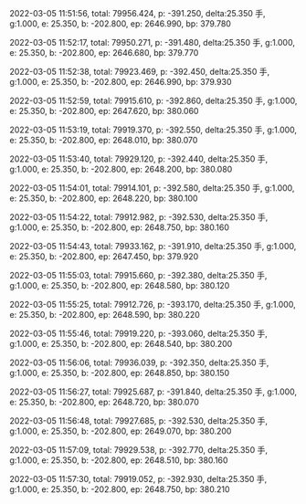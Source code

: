 2022-03-05 11:51:56, total: 79956.424, p: -391.250, delta:25.350 手, g:1.000, e: 25.350, b: -202.800, ep: 2646.990, bp: 379.780

2022-03-05 11:52:17, total: 79950.271, p: -391.480, delta:25.350 手, g:1.000, e: 25.350, b: -202.800, ep: 2646.680, bp: 379.770

2022-03-05 11:52:38, total: 79923.469, p: -392.450, delta:25.350 手, g:1.000, e: 25.350, b: -202.800, ep: 2646.990, bp: 379.930

2022-03-05 11:52:59, total: 79915.610, p: -392.860, delta:25.350 手, g:1.000, e: 25.350, b: -202.800, ep: 2647.620, bp: 380.060

2022-03-05 11:53:19, total: 79919.370, p: -392.550, delta:25.350 手, g:1.000, e: 25.350, b: -202.800, ep: 2648.010, bp: 380.070

2022-03-05 11:53:40, total: 79929.120, p: -392.440, delta:25.350 手, g:1.000, e: 25.350, b: -202.800, ep: 2648.200, bp: 380.080

2022-03-05 11:54:01, total: 79914.101, p: -392.580, delta:25.350 手, g:1.000, e: 25.350, b: -202.800, ep: 2648.220, bp: 380.100

2022-03-05 11:54:22, total: 79912.982, p: -392.530, delta:25.350 手, g:1.000, e: 25.350, b: -202.800, ep: 2648.750, bp: 380.160

2022-03-05 11:54:43, total: 79933.162, p: -391.910, delta:25.350 手, g:1.000, e: 25.350, b: -202.800, ep: 2647.450, bp: 379.920

2022-03-05 11:55:03, total: 79915.660, p: -392.380, delta:25.350 手, g:1.000, e: 25.350, b: -202.800, ep: 2648.580, bp: 380.120

2022-03-05 11:55:25, total: 79912.726, p: -393.170, delta:25.350 手, g:1.000, e: 25.350, b: -202.800, ep: 2648.590, bp: 380.220

2022-03-05 11:55:46, total: 79919.220, p: -393.060, delta:25.350 手, g:1.000, e: 25.350, b: -202.800, ep: 2648.540, bp: 380.200

2022-03-05 11:56:06, total: 79936.039, p: -392.350, delta:25.350 手, g:1.000, e: 25.350, b: -202.800, ep: 2648.850, bp: 380.150

2022-03-05 11:56:27, total: 79925.687, p: -391.840, delta:25.350 手, g:1.000, e: 25.350, b: -202.800, ep: 2648.720, bp: 380.070

2022-03-05 11:56:48, total: 79927.685, p: -392.530, delta:25.350 手, g:1.000, e: 25.350, b: -202.800, ep: 2649.070, bp: 380.200

2022-03-05 11:57:09, total: 79929.538, p: -392.770, delta:25.350 手, g:1.000, e: 25.350, b: -202.800, ep: 2648.510, bp: 380.160

2022-03-05 11:57:30, total: 79919.052, p: -392.930, delta:25.350 手, g:1.000, e: 25.350, b: -202.800, ep: 2648.750, bp: 380.210
